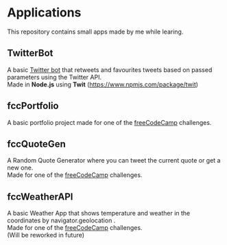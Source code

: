 # Applications
This repository contains small apps made by me while learing. 

## TwitterBot 
A basic [Twitter bot](https://twitter.com/PhoenixGyaan) that retweets and favourites tweets based on passed parameters using the Twitter API.  
Made in **Node.js** using **Twit** (https://www.npmjs.com/package/twit)

## fccPortfolio 
A basic portfolio project made for one of the [freeCodeCamp](https://www.freecodecamp.org/) challenges.

## fccQuoteGen
A Random Quote Generator where you can tweet the current quote or get a new one.  
Made for one of the [freeCodeCamp](https://www.freecodecamp.org/) challenges.

## fccWeatherAPI
A basic Weather App that shows temperature and weather in the coordinates by navigator.geolocation .  
Made for one of the [freeCodeCamp](https://www.freecodecamp.org/) challenges.  
(Will be reworked in future)